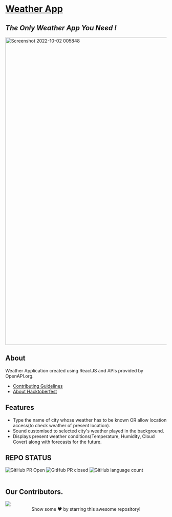 # [Weather App](https://newweatherappreact.netlify.app/)

## _The Only Weather App You Need !_

<img width="959" alt="Screenshot 2022-10-02 005848" src="https://user-images.githubusercontent.com/78149368/193426253-0cbcfb9d-238a-46e5-8708-b169efa269ae.png">

## About

Weather Application created using ReactJS and APIs provided by OpenAPI.org.

- [Contributing Guidelines](https://github.com/ShivamWho/new-weather-app-react/blob/main/CONTRIBUTING.md)
- [About Hacktoberfest](https://github.com/ShivamWho/new-weather-app-react/blob/main/HACKTOBERFEST.md)

## Features

- Type the name of city whose weather has to be known OR allow location access(to check weather of present location).
- Sound customised to selected city's weather played in the background.
- Displays present weather conditions(Temperature, Humidity, Cloud Cover) along with forecasts for the future.

## REPO STATUS

![GitHub PR Open](https://img.shields.io/github/issues-pr/ShivamWho/new-weather-app-react?style=for-the-badge&color=aqua)
![GitHub PR closed](https://img.shields.io/github/issues-pr-closed-raw/ShivamWho/new-weather-app-react?style=for-the-badge&color=blue)
![GitHub language count](https://img.shields.io/github/languages/count/ShivamWho/new-weather-app-react?style=for-the-badge&color=brightgreen)
<br><br>

## Our Contributors.

<a href="https://github.com/ShivamWho/new-weather-app-react/graphs/contributors">
  <img src="https://contrib.rocks/image?repo=ShivamWho/new-weather-app-react" />
</a>

<br>
<div align="center">
Show some ❤️ by starring this awesome repository!
</div>
